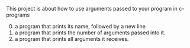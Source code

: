 This project is about how to use arguments passed to your program in c-programs
 
0. a program that prints its name, followed by a new line
1. a program that prints the number of arguments passed into it.
2.  a program that prints all arguments it receives.
